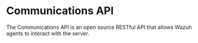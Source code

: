 # Communications API

The Communications API is an open source RESTful API that allows Wazuh agents to interact with the server.
